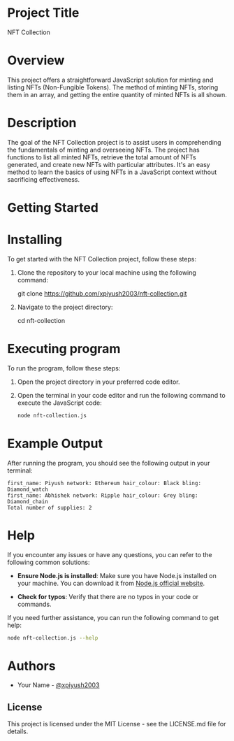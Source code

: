 # Project Title
NFT Collection

# Overview
This project offers a straightforward JavaScript solution for minting and listing NFTs (Non-Fungible Tokens). The method of minting NFTs, storing them in an array, and getting the entire quantity of minted NFTs is all shown.

# Description
The goal of the NFT Collection project is to assist users in comprehending the fundamentals of minting and overseeing NFTs. The project has functions to list all minted NFTs, retrieve the total amount of NFTs generated, and create new NFTs with particular attributes. It's an easy method to learn the basics of using NFTs in a JavaScript context without sacrificing effectiveness.

# Getting Started

# Installing
To get started with the NFT Collection project, follow these steps:

1. Clone the repository to your local machine using the following command:

   
   git clone https://github.com/xpiyush2003/nft-collection.git
   

2. Navigate to the project directory:

   
   cd nft-collection


# Executing program
To run the program, follow these steps:

1. Open the project directory in your preferred code editor.

2. Open the terminal in your code editor and run the following command to execute the JavaScript code:

   ```sh
   node nft-collection.js
   ```

# Example Output
After running the program, you should see the following output in your terminal:

```
first_name: Piyush network: Ethereum hair_colour: Black bling: Diamond_watch
first_name: Abhishek network: Ripple hair_colour: Grey bling: Diamond_chain
Total number of supplies: 2
```

# Help
If you encounter any issues or have any questions, you can refer to the following common solutions:

- **Ensure Node.js is installed**: Make sure you have Node.js installed on your machine. You can download it from [Node.js official website](https://nodejs.org/).

- **Check for typos**: Verify that there are no typos in your code or commands.

If you need further assistance, you can run the following command to get help:

```sh
node nft-collection.js --help
```

# Authors

- Your Name - [@xpiyush2003](https://github.com/xpiyush2003)

## License

This project is licensed under the MIT License - see the LICENSE.md file for details.
